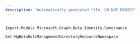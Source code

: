 ```yaml
---
description: "Automatically generated file. DO NOT MODIFY"
---
```


```powershellv2

Import-Module Microsoft.Graph.Beta.Identity.Governance

Get-MgBetaRoleManagementDirectoryResourceNamespace

```
